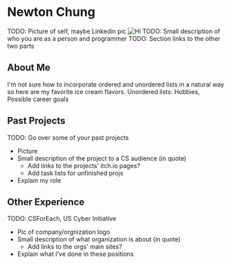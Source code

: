 # Newton Chung
TODO: Picture of self, maybe Linkedin pic 
![Hi]()
TODO: Small description of who you are as a person and programmer
TODO: Section links to the other two parts

## About Me

I'm not sure how to incorporate ordered and unordered lists in a natural way so here are my favorite ice cream flavors.
Unordered lists: Hobbies, Possible career goals

## Past Projects

TODO: Go over some of your past projects
- Picture
- Small description of the project to a CS audience (in quote)
  - Add links to the projects' itch.io pages? []()
  - Add task lists for unfinished projs
- Explain my role

## Other Experience

TODO: CSForEach, US Cyber Initiative
- Pic of company/orgnization logo
- Small description of what organization is about (in quote)
  - Add links to the orgs' main sites? []()
- Explain what I've done in these positions
